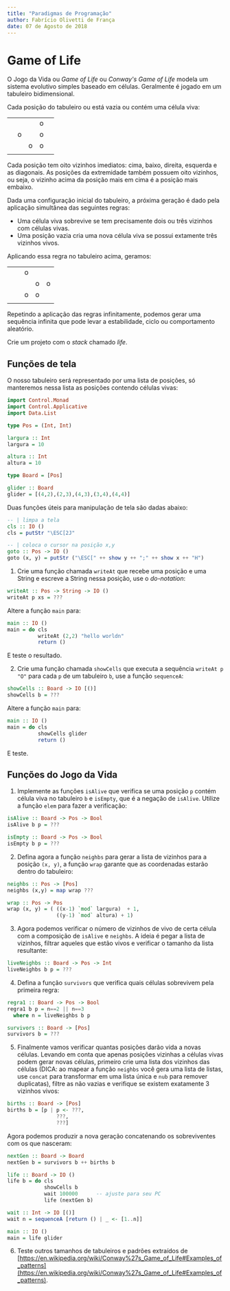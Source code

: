 ```yaml
---
title: "Paradigmas de Programação"
author: Fabrício Olivetti de França
date: 07 de Agosto de 2018
---
```


# Game of Life

O Jogo da Vida ou *Game of Life* ou *Conway's Game of Life* modela um sistema evolutivo simples baseado em células. Geralmente é jogado em um tabuleiro bidimensional.

Cada posição do tabuleiro ou está vazia ou contém uma célula viva:

|  |  |  |  |  |
|--|--|--|--|--|
|  |  |  |o |  |
|  |o |  |o |  |
|  |  |o |o |  |
|  |  |  |  |  |

Cada posição tem oito vizinhos imediatos: cima, baixo, direita, esquerda e as diagonais. As posições da extremidade também possuem oito vizinhos, ou seja, o vizinho acima da posição mais em cima é a posição mais embaixo.

Dada uma configuração inicial do tabuleiro, a próxima geração é dado pela aplicação simultânea das seguintes  regras:

- Uma célula viva sobrevive se tem precisamente dois ou três vizinhos com células vivas.
- Uma posição vazia cria uma nova célula viva se possui extamente três vizinhos vivos.

Aplicando essa regra no tabuleiro acima, geramos:

|  |  |  |  |  |
|--|--|--|--|--|
|  |  |o |  |  |
|  |  |  |o |o |
|  |  |o |o |  |
|  |  |  |  |  |

Repetindo a aplicação das regras infinitamente, podemos gerar uma sequência infinita que pode levar a estabilidade, ciclo ou comportamento aleatório.

Crie um projeto com o *stack* chamado *life*.

## Funções de tela

O nosso tabuleiro será representado por uma lista de posições, só manteremos nessa lista as posições contendo células vivas:

```haskell
import Control.Monad
import Control.Applicative
import Data.List

type Pos = (Int, Int)

largura :: Int
largura = 10

altura :: Int
altura = 10

type Board = [Pos]

glider :: Board
glider = [(4,2),(2,3),(4,3),(3,4),(4,4)]
```

Duas funções úteis para manipulação de tela são dadas abaixo:

```haskell
-- | limpa a tela
cls :: IO ()
cls = putStr "\ESC[2J"

-- | coloca o cursor na posição x,y
goto :: Pos -> IO ()
goto (x, y) = putStr ("\ESC[" ++ show y ++ ";" ++ show x ++ "H")
```

1. Crie uma função chamada `writeAt` que recebe uma posição e uma String e escreve a String nessa posição, use o *do-notation*:

```haskell
writeAt :: Pos -> String -> IO ()
writeAt p xs = ???
```

Altere a função `main` para:

```haskell
main :: IO ()
main = do cls
          writeAt (2,2) "hello worldn"
          return ()
```

E teste o resultado.

2. Crie uma função chamada `showCells` que executa a sequência `writeAt p "O"` para cada `p` de um tabuleiro `b`, use a função `sequenceA`:

```haskell
showCells :: Board -> IO [()]
showCells b = ???
```

Altere a função `main` para:

```haskell
main :: IO ()
main = do cls
          showCells glider
          return ()
```

E teste.

## Funções do Jogo da Vida

1. Implemente as funções `isAlive` que verifica se uma posição `p` contém célula viva no tabuleiro `b` e `isEmpty`, que é a negação de `isAlive`. Utilize a função `elem` para fazer a verificação:

```haskell
isAlive :: Board -> Pos -> Bool
isAlive b p = ???

isEmpty :: Board -> Pos -> Bool
isEmpty b p = ???
```

2. Defina agora a função `neighbs` para gerar a lista de vizinhos para a posição `(x, y)`, a função `wrap` garante que as coordenadas estarão dentro do tabuleiro:

```haskell
neighbs :: Pos -> [Pos]
neighbs (x,y) = map wrap ???

wrap :: Pos -> Pos
wrap (x, y) = ( ((x-1) `mod` largura)  + 1,
                ((y-1) `mod` altura) + 1)
```

3. Agora podemos verificar o número de vizinhos de vivo de certa célula com a composição de `isAlive` e `neighbs`. A ideia é pegar a lista de vizinhos, filtrar aqueles que estão vivos e verificar o tamanho da lista resultante:

```haskell
liveNeighbs :: Board -> Pos -> Int
liveNeighbs b p = ???
```

4. Defina a função `survivors` que verifica quais células sobrevivem pela primeira regra:

```haskell
regra1 :: Board -> Pos -> Bool
regra1 b p = n==2 || n==3
  where n = liveNeighbs b p

survivors :: Board -> [Pos]
survivors b = ???
```

5. Finalmente vamos verificar quantas posições darão vida a novas células. Levando em conta que apenas posições vizinhas a células vivas podem gerar novas células, primeiro crie uma lista dos vizinhos das células (DICA: ao mapear a função `neighbs` você gera uma lista de listas, use `concat` para transformar em uma lista única e `nub` para remover duplicatas), filtre as não vazias e verifique se existem exatamente 3 vizinhos vivos:

```haskell
births :: Board -> [Pos]
births b = [p | p <- ???,
                ???,
                ???]
```

Agora podemos produzir a nova geração concatenando os sobreviventes com os que nasceram:

```haskell
nextGen :: Board -> Board
nextGen b = survivors b ++ births b

life :: Board -> IO ()
life b = do cls
            showCells b
            wait 100000      -- ajuste para seu PC
            life (nextGen b)

wait :: Int -> IO [()]
wait n = sequenceA [return () | _ <- [1..n]]

main :: IO ()
main = life glider
```

6. Teste outros tamanhos de tabuleiros e padrões extraídos de [https://en.wikipedia.org/wiki/Conway%27s_Game_of_Life#Examples_of_patterns](https://en.wikipedia.org/wiki/Conway%27s_Game_of_Life#Examples_of_patterns).
